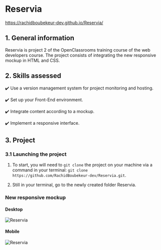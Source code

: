 # Reservia
https://rachidboubekeur-dev.github.io/Reservia/

## 1. General information

Reservia is project 2 of the OpenClassrooms training course of the web developers course.
The project consists of integrating the new responsive mockup in HTML and CSS.

## 2. Skills assessed

✔️ Use a version management system for project monitoring and hosting.

✔️ Set up your Front-End environment.

✔️ Integrate content according to a mockup.

✔️ Implement a responsive interface.

## 3. Project

### 3.1 Launching the project

1. To start, you will need to `git clone` the project on your machine via a command in your terminal: `git clone https://github.com/RachidBoubekeur-dev/Reservia.git`.

2. Still in your terminal, go to the newly created folder Reservia.

### New responsive mockup

#### Desktop

![Reservia](https://raw.githubusercontent.com/RachidBoubekeur-dev/Reservia/master/images/model/Desktop%20-%201.png)

#### Mobile

![Reservia](https://raw.githubusercontent.com/RachidBoubekeur-dev/Reservia/master/images/model/iPhone%208%20-%201.png)
